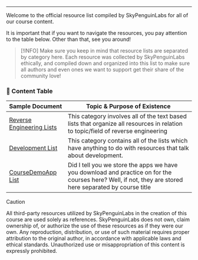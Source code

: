 ---
Welcome to the official resource list compiled by SkyPenguinLabs for all of our course content.

It is important that if you want to navigate the resources, you pay attention to the table below. Other than that, see you around!

> [!INFO]
> Make sure you keep in mind that resource lists are separated by category here. Each resource was collected by SkyPenguinLabs ethically, and compiled down and organized into this list to make sure all authors and even ones we want to support get their share of the community love!

### 📑 Content Table 

| Sample Document               | Topic & Purpose of Existence                                                                                                     |
| ----------------------------- | -------------------------------------------------------------------------------------------------------------------------------- |
| [Reverse Engineering Lists]() | This category involves all of the text based lists that organize all resources in relation to topic/field of reverse engineering |
| [Development List]()          | This category contains all of the lists which have anything to do with resources that talk about development.                    |
| [CourseDemoApp List](./CorseDemoApps) | Did I tell you we store the apps we have you download and practice on for the courses here? Well, if not, they are stored here separated by course title |  


> [!CAUTION]
> All third-party resources utilized by SkyPenguinLabs in the creation of this course are used solely as references. SkyPenguinLabs does not own, claim ownership of, or authorize the use of these resources as if they were our own. Any reproduction, distribution, or use of such material requires proper attribution to the original author, in accordance with applicable laws and ethical standards. Unauthorized use or misappropriation of this content is expressly prohibited.
